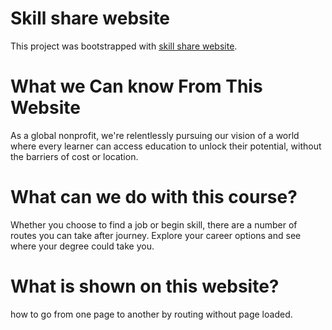 # Skill share website

This project was bootstrapped with [skill share website](https://skill-share-website.netlify.app/).

# What we Can know From This Website
As a global nonprofit, we're relentlessly pursuing our vision of a world where every learner can access education to unlock their potential, without the barriers of cost or location.
# What can we do with this course?
Whether you choose to find a job or begin skill, there are a number of routes you can take after journey. Explore your career options and see where your degree could take you.

# What is shown on this website?
how to go from one page to another by routing without page loaded.
